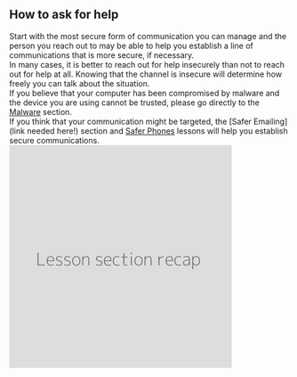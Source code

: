 ## How to ask for help
Start with the most secure form of communication you can manage and the person you reach out to may be able to help you establish a line of communications that is more secure, if necessary.
<br>
In many cases, it is better to reach out for help insecurely than not to reach out for help at all. Knowing that the channel is insecure will determine how freely you can talk about the situation.
<br>
If you believe that your computer has been compromised by malware and the device you are using cannot be trusted, please go directly to the [Malware](en/topics/practice-1-emergencies/4-malware/1-intro.md) section.
<br>
If you think that your communication might be targeted, the [Safer Emailing](link needed here!) section and [Safer Phones](en/topics/practice-3-safe-phones/0-getting-started/1-intro.md) lessons will help you establish secure communications.
<br>
![](recap.png)
